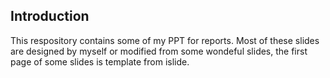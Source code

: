 ## Introduction

This respository contains some of my PPT for reports. Most of these slides are designed by myself or modified from some wondeful slides, the first page of some slides is template from islide.

